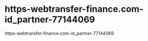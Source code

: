 https-webtransfer-finance.com-id_partner-77144069
=================================================

https-webtransfer-finance.com-id_partner-77144069

